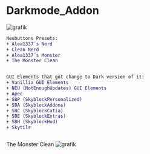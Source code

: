 # Darkmode_Addon
![grafik](https://github.com/Alea1337/Darkmode_Addon/assets/40134808/2226537f-98af-4225-8714-4115f699fa4b)

```diff
Neubuttons Presets:
+ Alea1337´s Nerd
+ Clean Nerd
+ Alea1337´s Monster
+ The Monster Clean 


GUI Elements that got change to Dark version of it:
+ Vanillia GUI Elements
+ NEU (NotEnoughUpdates) GUI Elements
+ Apec
+ SBP (SkyblockPersonalized)
+ SBA (SkyblockAddons)
+ SBC (SkyblockCatia)
+ SBE (SkyblockExtras)
+ SBH (SkyblockHud)
+ Skytils



```
The Monster Clean 
![grafik](https://github.com/Alea1337/Darkmode_Addon/assets/40134808/4960bf8e-59b3-4253-9060-7ab5b71685e2)

